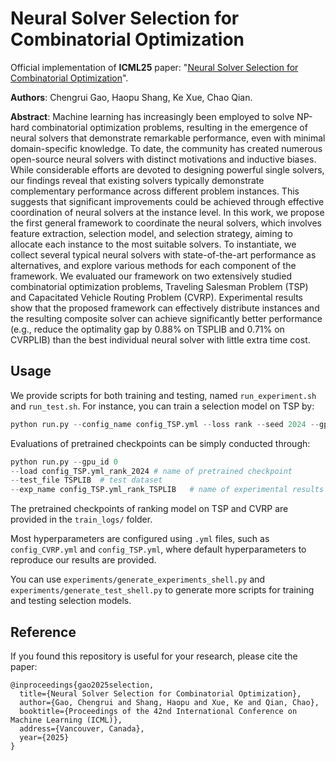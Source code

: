 # Neural Solver Selection for Combinatorial Optimization
Official implementation of **ICML25** paper: "[Neural Solver Selection for Combinatorial Optimization](https://arxiv.org/pdf/2410.09693v1)".

**Authors**: Chengrui Gao, Haopu Shang, Ke Xue, Chao Qian. 

**Abstract**: Machine learning has increasingly been employed to solve NP-hard combinatorial optimization problems, resulting in the emergence of neural solvers that demonstrate remarkable performance, even with minimal domain-specific knowledge. To date, the community has created numerous open-source neural solvers with distinct motivations and inductive biases. While considerable efforts are devoted to designing powerful single solvers, our findings reveal that existing solvers typically demonstrate complementary performance across different problem instances. This suggests that significant improvements could be achieved through effective coordination of neural solvers at the instance level.
In this work, we propose the first general framework to coordinate the neural solvers, which involves feature extraction, selection model, and selection strategy, aiming to allocate each instance to the most suitable solvers. To instantiate, we collect several typical neural solvers with state-of-the-art performance as alternatives, and explore various methods for each component of the framework. We evaluated our framework on two extensively studied combinatorial optimization problems, Traveling Salesman Problem (TSP) and Capacitated Vehicle Routing Problem (CVRP). Experimental results show that the proposed framework can effectively distribute instances and the resulting composite solver can achieve significantly better performance (e.g., reduce the optimality gap by 0.88\% on TSPLIB and 0.71\% on CVRPLIB) than the best individual neural solver with little extra time cost.


## Usage
We provide scripts for both training and testing, named `run_experiment.sh` and `run_test.sh`. For instance, you can train a selection model on TSP by:

```python
python run.py --config_name config_TSP.yml --loss rank --seed 2024 --gpu_id 0
```
Evaluations of pretrained checkpoints can be simply conducted through:
```python
python run.py --gpu_id 0 
--load config_TSP.yml_rank_2024 # name of pretrained checkpoint
--test_file TSPLIB  # test dataset
--exp_name config_TSP.yml_rank_TSPLIB   # name of experimental results
```
The pretrained checkpoints of ranking model on TSP and CVRP are provided in the `train_logs/` folder. 

Most hyperparameters are configured using `.yml` files, such as `config_CVRP.yml` and `config_TSP.yml`, where default hyperparameters to reproduce our results are provided. 

You can use `experiments/generate_experiments_shell.py` and `experiments/generate_test_shell.py` to generate more scripts for training and testing selection models. 

## Reference
If you found this repository is useful for your research, please cite the paper:
```bibtext
@inproceedings{gao2025selection,
  title={Neural Solver Selection for Combinatorial Optimization},
  author={Gao, Chengrui and Shang, Haopu and Xue, Ke and Qian, Chao},
  booktitle={Proceedings of the 42nd International Conference on Machine Learning (ICML)},
  address={Vancouver, Canada},
  year={2025}
}
```

